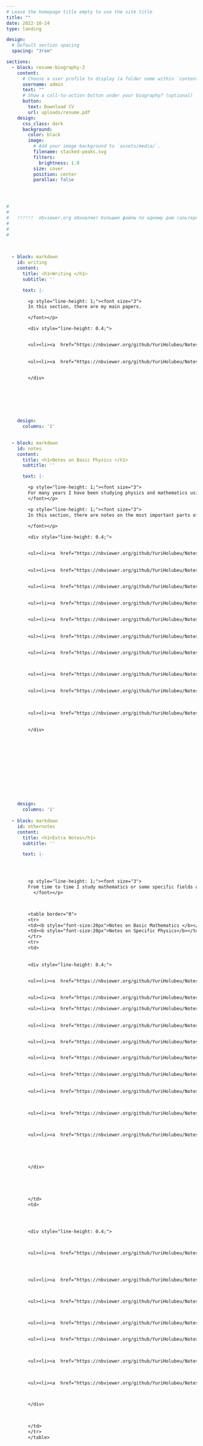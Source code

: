 ```yaml
---
# Leave the homepage title empty to use the site title
title: ""
date: 2022-10-24
type: landing

design:
  # Default section spacing
  spacing: "3rem"

sections:
  - block: resume-biography-3
    content:
      # Choose a user profile to display (a folder name within `content/authors/`)
      username: admin
      text: ""
      # Show a call-to-action button under your biography? (optional)
      button:
        text: Download CV
        url: uploads/resume.pdf
    design:
      css_class: dark
      background:
        color: black
        image:
          # Add your image background to `assets/media/`.
          filename: stacked-peaks.svg
          filters:
            brightness: 1.0
          size: cover
          position: center
          parallax: false




#
#
#   !!!!!!  nbviewer.org обновляет большие файлы по одному дню (альтернатива -  вписывать в код коммит, что неудобно, ибо потом придется менять их)
#
#
#

  
  
  - block: markdown
    id: writing
    content:
      title: <h1>Writing </h1>
      subtitle: ''

      text: |-    

        <p style="line-height: 1;"><font size="3"> 
        In this section, there are my main papers.

        </font></p>

        <div style="line-height: 0.4;"> 


        <ul><li><a  href="https://nbviewer.org/github/YuriHolubeu/Notes/blob/main/some%20projects/masters_thesis_GF-MTJJ.pdf" target="_blank">Green's Function for Multiterminal Josephson Junctions (Master's thesis)</a></li></ul>
        
        
        <ul><li><a  href="https://nbviewer.org/github/YuriHolubeu/Notes/blob/main/some%20projects/bach_thesis_lensing.pdf" target="_blank">Graviational Lensing of Binary Systems (Bachelor's thesis)</a></li></ul>

      
        </div>







    design:
      columns: '1'

  
  - block: markdown
    id: notes
    content:
      title: <h1>Notes on Basic Physics </h1>
      subtitle: ''

      text: |-    

        <p style="line-height: 1;"><font size="3"> 
        For many years I have been studying physics and mathematics using the a philosophy of doing science which I describe <a  href="https://nbviewer.org/github/YuriHolubeu/Notes/blob/main/learning physics.pdf" target="_blank">here</a>. In a nutshell, I believe that by structuring information in digital notes and separating the key methods and properties into a dedicated section, one can achieve a deeper understanding. The notes below are an unfinished demo version, which demonstrates how they will look after several years of development. Nevertheless, they contain many methods and many problems for practice with solutions. 
        </font></p>

        <p style="line-height: 1;"><font size="3"> 
        In this section, there are notes on the most important parts of physics. 
        
        </font></p>

        <div style="line-height: 0.4;"> 


        <ul><li><a  href="https://nbviewer.org/github/YuriHolubeu/Notes/blob/main/basic%20physics/%E2%96%A0%20%20mechanics.pdf" target="_blank">mechanics</a></li></ul>
        
        
        <ul><li><a  href="https://nbviewer.org/github/YuriHolubeu/Notes/blob/main/basic%20physics/◊%20%20field%20theory.pdf" target="_blank">field theory</a></li></ul>


        <ul><li><a  href="https://nbviewer.org/github/YuriHolubeu/Notes/blob/main/basic%20physics/◊%20gravity.pdf" target="_blank">gravity</a></li></ul>
        
        
        <ul><li><a  href="https://nbviewer.org/github/YuriHolubeu/Notes/blob/main/basic%20physics/●%20%20quantum%20mechanics.pdf" target="_blank">quantum mechanics</a></li></ul>


        <ul><li><a  href="https://nbviewer.org/github/YuriHolubeu/Notes/blob/main/basic%20physics/◘%20quantum%20field%20theory.pdf" target="_blank">quantum field theory</a></li></ul>
        
        
        <ul><li><a  href="https://nbviewer.org/github/YuriHolubeu/Notes/blob/main/basic%20physics/☐%20%20statistical%20physics.pdf" target="_blank">statistical physics</a></li></ul>


        <ul><li><a  href="https://nbviewer.org/github/YuriHolubeu/Notes/blob/main/basic%20physics/☐ condensed matter p1.pdf" target="_blank">condensed matter part 1</a>, &nbsp; <a  href="https://nbviewer.org/github/YuriHolubeu/Notes/blob/main/basic%20physics/☐ condensed matter p2.pdf" target="_blank">part 2</a> </li></ul>



        <ul><li><a  href="https://nbviewer.org/github/YuriHolubeu/Notes/blob/main/basic%20physics/☼%20kinetics.pdf" target="_blank">kinetics</a></li></ul>
        
        
        <ul><li><a  href="https://nbviewer.org/github/YuriHolubeu/Notes/blob/main/basic%20physics/♣%20%20electrodynamics.pdf" target="_blank">electrodynamics</a></li></ul>

        
        
        <ul><li><a  href="https://nbviewer.org/github/YuriHolubeu/Notes/blob/main/basic%20physics/❀%20continuum%20mechanics.pdf" target="_blank">continuum mechanics</a></li></ul>

        
        </div>













    design:
      columns: '1'
          
  - block: markdown
    id: othernotes
    content:
      title: <h1>Extra Notes</h1>
      subtitle: ''

      text: |-    


        

        <p style="line-height: 1;"><font size="3">   
        From time to time I study mathematics or some specific fields of physics, and below are my notes on some of the most important of them.
          </font></p>



        <table border="0">
        <tr>
        <td><b style="font-size:20px">Notes on Basic Mathematics </b></td>
        <td><b style="font-size:20px">Notes on Specific Physics</b></td>
        </tr>
        <tr>
        <td>
        
        
        <div style="line-height: 0.4;"> 


        <ul><li><a  href="https://nbviewer.org/github/YuriHolubeu/Notes/blob/main/mathematics/■%20%20mathematical analysis.pdf" target="_blank">mathematical analysis</a></li></ul>
        
        
        <ul><li><a  href="https://nbviewer.org/github/YuriHolubeu/Notes/blob/main/mathematics/■%20complex analysis.pdf" target="_blank">complex analysis</a></li></ul>

        <ul><li><a  href="https://nbviewer.org/github/YuriHolubeu/Notes/blob/main/mathematics/◊  differential equations.pdf" target="_blank">differential equations</a></li></ul>
        
        
        <ul><li><a  href="https://nbviewer.org/github/YuriHolubeu/Notes/blob/main/mathematics/◊  partial differential equations.pdf" target="_blank">partial diff. equations</a></li></ul>


        <ul><li><a  href="https://nbviewer.org/github/YuriHolubeu/Notes/blob/main/mathematics/◊ oscillations.pdf" target="_blank">oscillations</a></li></ul>


        <ul><li><a  href="https://nbviewer.org/github/YuriHolubeu/Notes/blob/main/mathematics/■ special functions.pdf" target="_blank">special functions</a></li></ul>

        
        <ul><li><a  href="https://nbviewer.org/github/YuriHolubeu/Notes/blob/main/mathematics/☐  algebra.pdf" target="_blank">algebra</a></li></ul>
        
        
        <ul><li><a  href="https://nbviewer.org/github/YuriHolubeu/Notes/blob/main/mathematics/☐ linear algebra.pdf" target="_blank">linear algebra</a></li></ul>

        
        
        <ul><li><a  href="https://nbviewer.org/github/YuriHolubeu/Notes/blob/main/mathematics/♣%20%20probability%20theory.pdf" target="_blank">probability theory</a></li></ul>



        <ul><li><a  href="https://nbviewer.org/github/YuriHolubeu/Notes/blob/main/mathematics/◘ differential geometry.pdf" target="_blank">differential geometry</a></li></ul>





        </div>





        </td>
        <td>




        <div style="line-height: 0.4;"> 



        <ul><li><a  href="https://nbviewer.org/github/YuriHolubeu/Notes/blob/main/specific%20physics/❁%20special%20field%20and%20gravity%20theories.pdf" target="_blank">special field theories</a></li></ul>
        



        <ul><li><a  href="https://nbviewer.org/github/YuriHolubeu/Notes/blob/main/specific%20physics/◊%20cosmology.pdf" target="_blank">cosmology</a></li></ul>



        <ul><li><a  href="https://nbviewer.org/github/YuriHolubeu/Notes/blob/main/specific%20physics/☐%20thermodynamics.pdf" target="_blank">thermodynamics</a></li></ul>



        <ul><li><a  href="https://nbviewer.org/github/YuriHolubeu/Notes/blob/main/specific%20physics/♣%20magnetism.pdf" target="_blank">magnetism</a></li></ul>


        <ul><li><a  href="https://nbviewer.org/github/YuriHolubeu/Notes/blob/main/specific%20physics/♣%20optics.pdf" target="_blank">optics</a></li></ul>
        


        <ul><li><a  href="https://nbviewer.org/github/YuriHolubeu/Notes/blob/main/specific%20physics/☐%20superconductivity.pdf" target="_blank">superconductivity</a></li></ul>
        


        <ul><li><a  href="https://nbviewer.org/github/YuriHolubeu/Notes/blob/main/specific%20physics/●%20quantum%20information%20theory.pdf" target="_blank">quantum information</a></li></ul>



        </div>


        
        </td>
        </tr>
        </table>
        
        












          
  - block: markdown
    id: researchnotes
    content:
      title: <h1>Notes on Some Reserach Projects in Physics</h1>
      subtitle: ''
      text: |-
    
        <p style="line-height: 1;"><font size="3"> 
        I had several research projects, which didn't lead to the creation of articles, but I tried my best and made notes on each. One of the projects below is currently my main project.
        </font></p>

        <div style="line-height: 0.4;"> 


        <ul style="margin-bottom: 40px;"><li><a  href="https://nbviewer.org/github/YuriHolubeu/Notes/blob/main/some%20projects/☐ spin models with dissipation p1.pdf" target="_blank">spin models with dissipation part 1</a>, &nbsp; <a  href="https://nbviewer.org/github/YuriHolubeu/Notes/blob/main/some%20projects/☐ spin models with dissipation p2.pdf" target="_blank">part 2</a> </li></ul>



        <ul><li><a  href="https://nbviewer.org/github/YuriHolubeu/Notes/blob/main/some%20projects/☐ Green's function special methods.pdf" target="_blank">Green's function special methods</a></li></ul>


        <ul><li><a  href="https://nbviewer.org/github/YuriHolubeu/Notes/blob/main/some%20projects/☐ sc junctions p1.pdf" target="_blank">superconductive junctions part 1</a>, &nbsp; <a  href="https://nbviewer.org/github/YuriHolubeu/Notes/blob/main/some%20projects/☐ sc junctions p2.pdf" target="_blank">part 2</a> </li></ul>


        <ul><li><a  href="https://nbviewer.org/github/YuriHolubeu/Notes/blob/main/some%20projects/☐ Majorana fermions in matter.pdf" target="_blank">Majorana fermions in matter</a></li></ul>


        <ul style="margin-bottom: 40px;"><li><a  href="https://nbviewer.org/github/YuriHolubeu/Notes/blob/main/some%20projects/☐%20electronic%20properties%20of%201D%20and%202D%20materials.pdf" target="_blank">electronic properties of 1D and 2D materials</a></li></ul>



        <ul style="margin-bottom: 40px;"><li><a  href="https://nbviewer.org/github/YuriHolubeu/Notes/blob/main/some%20projects/◘%20waveguide%20QED.pdf" target="_blank">waveguide QED</a></li></ul>
        



        <ul><li><a  href="https://nbviewer.org/github/YuriHolubeu/Notes/blob/main/some%20projects/◊%20gravitational%20lensing.pdf" target="_blank">gravitational lensing</a></li></ul> 
        
        
        
        
        
        <ul style="margin-bottom: 40px;"><li><a  href="https://nbviewer.org/github/YuriHolubeu/Notes/blob/main/some%20projects/◊%20gravitational%20waves.pdf" target="_blank">gravitational waves</a></li></ul>
        


        <ul><li><a  href="https://nbviewer.org/github/YuriHolubeu/Notes/blob/main/some%20projects/❁%20duality%20in%20special%20field%20theories.pdf" target="_blank">duality in special field theories</a></li></ul></li></ul>

        </div>



  - block: markdown
    id: diplomas
    content:
      title: <h1>Diplomas</h1>
      subtitle: ''
      text: |-

        {{< lightbox img1="/media/bd.jpg" caption1="Bachelor's Diploma from MIPT" img2="/media/md.jpg" caption2="Master's Diploma from KU Leuven ⠀⠀⠀⠀(with distinction)" >}}








        



---
```



